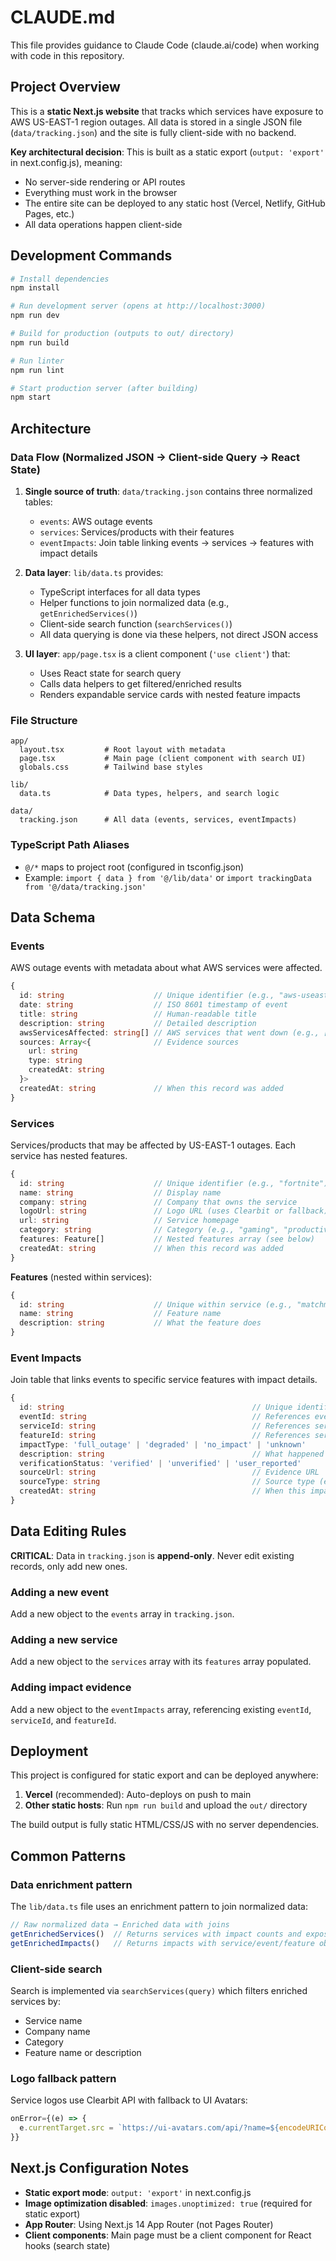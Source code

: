 # CLAUDE.md

This file provides guidance to Claude Code (claude.ai/code) when working with code in this repository.

## Project Overview

This is a **static Next.js website** that tracks which services have exposure to AWS US-EAST-1 region outages. All data is stored in a single JSON file (`data/tracking.json`) and the site is fully client-side with no backend.

**Key architectural decision**: This is built as a static export (`output: 'export'` in next.config.js), meaning:
- No server-side rendering or API routes
- Everything must work in the browser
- The entire site can be deployed to any static host (Vercel, Netlify, GitHub Pages, etc.)
- All data operations happen client-side

## Development Commands

```bash
# Install dependencies
npm install

# Run development server (opens at http://localhost:3000)
npm run dev

# Build for production (outputs to out/ directory)
npm run build

# Run linter
npm run lint

# Start production server (after building)
npm start
```

## Architecture

### Data Flow (Normalized JSON → Client-side Query → React State)

1. **Single source of truth**: `data/tracking.json` contains three normalized tables:
   - `events`: AWS outage events
   - `services`: Services/products with their features
   - `eventImpacts`: Join table linking events → services → features with impact details

2. **Data layer**: `lib/data.ts` provides:
   - TypeScript interfaces for all data types
   - Helper functions to join normalized data (e.g., `getEnrichedServices()`)
   - Client-side search function (`searchServices()`)
   - All data querying is done via these helpers, not direct JSON access

3. **UI layer**: `app/page.tsx` is a client component (`'use client'`) that:
   - Uses React state for search query
   - Calls data helpers to get filtered/enriched results
   - Renders expandable service cards with nested feature impacts

### File Structure

```
app/
  layout.tsx         # Root layout with metadata
  page.tsx           # Main page (client component with search UI)
  globals.css        # Tailwind base styles

lib/
  data.ts            # Data types, helpers, and search logic

data/
  tracking.json      # All data (events, services, eventImpacts)
```

### TypeScript Path Aliases

- `@/*` maps to project root (configured in tsconfig.json)
- Example: `import { data } from '@/lib/data'` or `import trackingData from '@/data/tracking.json'`

## Data Schema

### Events
AWS outage events with metadata about what AWS services were affected.

```typescript
{
  id: string                    // Unique identifier (e.g., "aws-useast1-2025-10-20")
  date: string                  // ISO 8601 timestamp of event
  title: string                 // Human-readable title
  description: string           // Detailed description
  awsServicesAffected: string[] // AWS services that went down (e.g., ["Route53", "DynamoDB"])
  sources: Array<{              // Evidence sources
    url: string
    type: string
    createdAt: string
  }>
  createdAt: string             // When this record was added
}
```

### Services
Services/products that may be affected by US-EAST-1 outages. Each service has nested features.

```typescript
{
  id: string                    // Unique identifier (e.g., "fortnite")
  name: string                  // Display name
  company: string               // Company that owns the service
  logoUrl: string               // Logo URL (uses Clearbit or fallback)
  url: string                   // Service homepage
  category: string              // Category (e.g., "gaming", "productivity")
  features: Feature[]           // Nested features array (see below)
  createdAt: string             // When this record was added
}
```

**Features** (nested within services):
```typescript
{
  id: string                    // Unique within service (e.g., "matchmaking")
  name: string                  // Feature name
  description: string           // What the feature does
}
```

### Event Impacts
Join table that links events to specific service features with impact details.

```typescript
{
  id: string                                          // Unique identifier
  eventId: string                                     // References events[].id
  serviceId: string                                   // References services[].id
  featureId: string                                   // References services[].features[].id
  impactType: 'full_outage' | 'degraded' | 'no_impact' | 'unknown'
  description: string                                 // What happened during this event
  verificationStatus: 'verified' | 'unverified' | 'user_reported'
  sourceUrl: string                                   // Evidence URL
  sourceType: string                                  // Source type (e.g., "official_status_page")
  createdAt: string                                   // When this impact record was added
}
```

## Data Editing Rules

**CRITICAL**: Data in `tracking.json` is **append-only**. Never edit existing records, only add new ones.

### Adding a new event
Add a new object to the `events` array in `tracking.json`.

### Adding a new service
Add a new object to the `services` array with its `features` array populated.

### Adding impact evidence
Add a new object to the `eventImpacts` array, referencing existing `eventId`, `serviceId`, and `featureId`.

## Deployment

This project is configured for static export and can be deployed anywhere:

1. **Vercel** (recommended): Auto-deploys on push to main
2. **Other static hosts**: Run `npm run build` and upload the `out/` directory

The build output is fully static HTML/CSS/JS with no server dependencies.

## Common Patterns

### Data enrichment pattern
The `lib/data.ts` file uses an enrichment pattern to join normalized data:

```typescript
// Raw normalized data → Enriched data with joins
getEnrichedServices()  // Returns services with impact counts and exposure flags
getEnrichedImpacts()   // Returns impacts with service/event/feature objects joined
```

### Client-side search
Search is implemented via `searchServices(query)` which filters enriched services by:
- Service name
- Company name
- Category
- Feature name or description

### Logo fallback pattern
Service logos use Clearbit API with fallback to UI Avatars:
```typescript
onError={(e) => {
  e.currentTarget.src = `https://ui-avatars.com/api/?name=${encodeURIComponent(service.name)}&background=random`
}}
```

## Next.js Configuration Notes

- **Static export mode**: `output: 'export'` in next.config.js
- **Image optimization disabled**: `images.unoptimized: true` (required for static export)
- **App Router**: Using Next.js 14 App Router (not Pages Router)
- **Client components**: Main page must be a client component for React hooks (search state)
